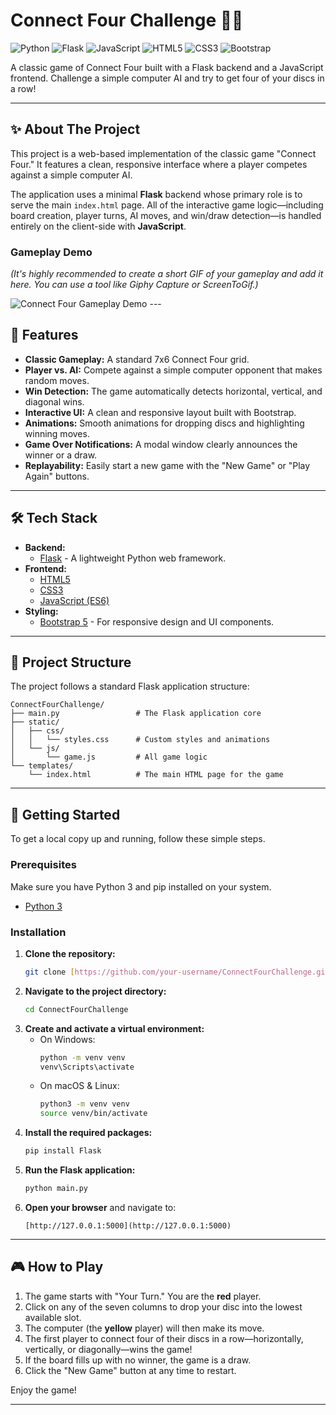 # Connect Four Challenge 🔵🔴

![Python](https://img.shields.io/badge/Python-3776AB?style=for-the-badge&logo=python&logoColor=white)
![Flask](https://img.shields.io/badge/Flask-000000?style=for-the-badge&logo=flask&logoColor=white)
![JavaScript](https://img.shields.io/badge/JavaScript-F7DF1E?style=for-the-badge&logo=javascript&logoColor=black)
![HTML5](https://img.shields.io/badge/HTML5-E34F26?style=for-the-badge&logo=html5&logoColor=white)
![CSS3](https://img.shields.io/badge/CSS3-1572B6?style=for-the-badge&logo=css3&logoColor=white)
![Bootstrap](https://img.shields.io/badge/Bootstrap-563D7C?style=for-the-badge&logo=bootstrap&logoColor=white)

A classic game of Connect Four built with a Flask backend and a JavaScript frontend. Challenge a simple computer AI and try to get four of your discs in a row!

---

## ✨ About The Project

This project is a web-based implementation of the classic game "Connect Four." It features a clean, responsive interface where a player competes against a simple computer AI.

The application uses a minimal **Flask** backend whose primary role is to serve the main `index.html` page. All of the interactive game logic—including board creation, player turns, AI moves, and win/draw detection—is handled entirely on the client-side with **JavaScript**.

### Gameplay Demo

*(It's highly recommended to create a short GIF of your gameplay and add it here. You can use a tool like Giphy Capture or ScreenToGif.)*

![Connect Four Gameplay Demo](https://i.imgur.com/example.gif) ---

## 🚀 Features

* **Classic Gameplay:** A standard 7x6 Connect Four grid.
* **Player vs. AI:** Compete against a simple computer opponent that makes random moves.
* **Win Detection:** The game automatically detects horizontal, vertical, and diagonal wins.
* **Interactive UI:** A clean and responsive layout built with Bootstrap.
* **Animations:** Smooth animations for dropping discs and highlighting winning moves.
* **Game Over Notifications:** A modal window clearly announces the winner or a draw.
* **Replayability:** Easily start a new game with the "New Game" or "Play Again" buttons.

---

## 🛠️ Tech Stack

* **Backend:**
    * [Flask](https://flask.palletsprojects.com/) - A lightweight Python web framework.
* **Frontend:**
    * [HTML5](https://developer.mozilla.org/en-US/docs/Web/Guide/HTML/HTML5)
    * [CSS3](https://developer.mozilla.org/en-US/docs/Web/CSS)
    * [JavaScript (ES6)](https://developer.mozilla.org/en-US/docs/Web/JavaScript)
* **Styling:**
    * [Bootstrap 5](https://getbootstrap.com/) - For responsive design and UI components.

---

## 📂 Project Structure

The project follows a standard Flask application structure:

```
ConnectFourChallenge/
├── main.py                 # The Flask application core
├── static/
│   ├── css/
│   │   └── styles.css      # Custom styles and animations
│   └── js/
│       └── game.js         # All game logic
└── templates/
    └── index.html          # The main HTML page for the game
```

---

## 🏁 Getting Started

To get a local copy up and running, follow these simple steps.

### Prerequisites

Make sure you have Python 3 and pip installed on your system.
* [Python 3](https://www.python.org/downloads/)

### Installation

1.  **Clone the repository:**
    ```sh
    git clone [https://github.com/your-username/ConnectFourChallenge.git](https://github.com/your-username/ConnectFourChallenge.git)
    ```
2.  **Navigate to the project directory:**
    ```sh
    cd ConnectFourChallenge
    ```
3.  **Create and activate a virtual environment:**
    * On Windows:
        ```sh
        python -m venv venv
        venv\Scripts\activate
        ```
    * On macOS & Linux:
        ```sh
        python3 -m venv venv
        source venv/bin/activate
        ```
4.  **Install the required packages:**
    ```sh
    pip install Flask
    ```
5.  **Run the Flask application:**
    ```sh
    python main.py
    ```
6.  **Open your browser** and navigate to:
    ```
    [http://127.0.0.1:5000](http://127.0.0.1:5000)
    ```

---

## 🎮 How to Play

1.  The game starts with "Your Turn." You are the **red** player.
2.  Click on any of the seven columns to drop your disc into the lowest available slot.
3.  The computer (the **yellow** player) will then make its move.
4.  The first player to connect four of their discs in a row—horizontally, vertically, or diagonally—wins the game!
5.  If the board fills up with no winner, the game is a draw.
6.  Click the "New Game" button at any time to restart.

Enjoy the game!

---